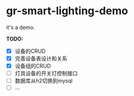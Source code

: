 # gr-smart-lighting-demo
it's a demo.

**TODO:**

- [x] 设备的CRUD
- [x] 完善设备表设计和关系
- [x] 设备组的CRUD
- [ ] 灯具设备的开关灯控制接口
- [ ] 数据库从h2切换到mysql
- [ ] ...
